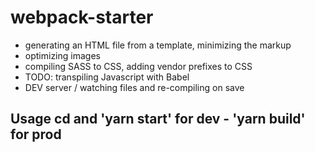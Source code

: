 # webpack-starter
- generating an HTML file from a template, minimizing the markup
- optimizing images
- compiling SASS to CSS, adding vendor prefixes to CSS
- TODO: transpiling Javascript with Babel
- DEV server / watching files and re-compiling on save
## Usage cd <folder> and 'yarn start' for dev - 'yarn build' for prod
